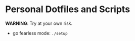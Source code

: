 # Personal Dotfiles and Scripts

**WARNING**: Try at your own risk.

* go fearless mode: `./setup`

